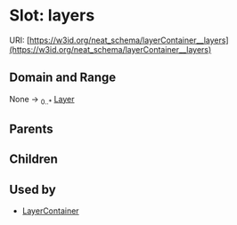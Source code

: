 
# Slot: layers




URI: [https://w3id.org/neat_schema/layerContainer__layers](https://w3id.org/neat_schema/layerContainer__layers)


## Domain and Range

None &#8594;  <sub>0..\*</sub> [Layer](Layer.md)

## Parents


## Children


## Used by

 * [LayerContainer](LayerContainer.md)
